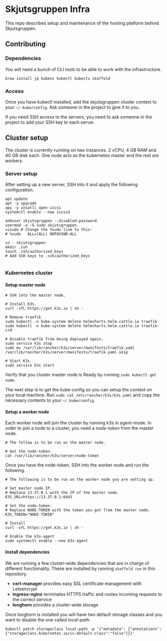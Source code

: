 # Skjutsgruppen Infra

This repo describes setup and maintenance of the hosting platform behind Skjutsgruppen.

## Contributing

### Dependencies

You will need a bunch of CLI tools to be able to work with the infrastructure.

```shell
brew install jq kubens kubectl kubectx skaffold
```

### Access

Once you have kubectl installed, add the skjutsgruppen cluster context to your `~/.kube/config`. Ask someone in the project to give it to you.

If you need SSH access to the servers, you need to ask someone in the project to add your SSH key to each server.

## Cluster setup

The cluster is currently running on two instances. 2 vCPU, 4 GB RAM and 40 GB disk each. One node acts as the kubernetes master and the rest are workers.

### Server setup

After setting up a new server, SSH into it and apply the following configuration.

```shell
apt update
apt -y upgrade
apy -y insatll open-iscsi
systemctl enable --now iscsid

adduser skjutsgruppen --disabled-password
usermod -a -G sudo skjutsgruppen
visudo # Change the %sudo line to this:
# %sudo   ALL=(ALL) NOPASSWD:ALL

su - skjutsgruppen
mkdir .ssh
touch .ssh/authorized_keys
# Add SSH keys to .ssh/authorized_keys


```

### Kubernetes cluster

#### Setup master node

```shell
# SSH into the master node.

# Install K3s.
curl -sfL https://get.k3s.io | sh -

# Remove traefik
sudo kubectl -n kube-system delete helmcharts.helm.cattle.io traefik
sudo kubectl -n kube-system delete helmcharts.helm.cattle.io traefik-crd

# Disable traefik from being deployed again.
sudo service k3s stop
sudo mv /var/lib/rancher/k3s/server/manifests/traefik.yaml /var/lib/rancher/k3s/server/manifests/traefik.yaml.skip

# Start K3s.
sudo service k3s start
```

Verify that you cluster master node is Ready by running `sudo kubectl get node`.

The next step is to get the kube config so you can setup the context on your local machine. Run `sudo cat /etc/rancher/k3s/k3s.yaml` and copy the necessary contents to your `~/.kube/config`.

#### Setup a worker node

Each worker node will join the cluster by running k3s in agent-mode. In order to join a node to a cluster, you need a _node-token_ from the master node.

```shell
# The follow is to be run on the master node.

# Get the node-token.
cat /var/lib/rancher/k3s/server/node-token
```

Once you have the node-token, SSH into the worker node and run the following.

```shell
# The following is to be run on the worker node you are setting up.

# Set master node IP.
# Replace 13.37.0.1 with the IP of the master node.
K3S_URL=https://13.37.0.1:6443

# Set the node-token.
# Replace NODE-TOKEN with the token you got from the master node.
K3S_TOKEN="NODE-TOKEN"

# Install
curl -sfL https://get.k3s.io | sh -

# Enable the k3s-agent
sudo systemctl enable --now k3s-agent
```

#### Install dependencies

We are running a few cluster-wide dependencies that are in charge of different functionality. These are installed by running `skaffold run` in this repository.

- **cert-manager** provides easy SSL certificate management with Letsencrypt
- **ingress-nginx** terminates HTTPS traffic and routes incoming requests to the correct service
- **longhorn** provides a cluster-wide storage

Once longhorn is installed you will have two default storage classes and you want to disable the one called _local-path_.

```shell
kubectl patch storageclass local-path -p '{"metadata": {"annotations":{"storageclass.kubernetes.io/is-default-class":"false"}}}'
```
